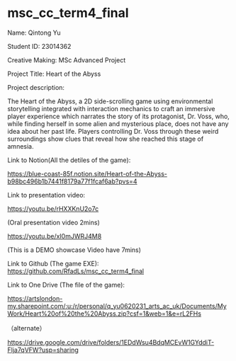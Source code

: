 # msc_cc_term4_final
 
Name: Qintong Yu

Student ID: 23014362

Creative Making: MSc Advanced Project

Project Title: Heart of the Abyss

Project description:

The Heart of the Abyss, a 2D side-scrolling game using environmental storytelling integrated with interaction mechanics to craft an immersive player experience which narrates the story of its protagonist, Dr. Voss, who, while finding herself in some alien and mysterious place, does not have any idea about her past life. Players controlling Dr. Voss through these weird surroundings show clues that reveal how she reached this stage of amnesia.

Link to Notion(All the detiles of the game):

https://blue-coast-85f.notion.site/Heart-of-the-Abyss-b98bc496b1b7441f8179a77f1fcaf6ab?pvs=4

Link to presentation video:

https://youtu.be/rHXXKnU2o7c 

(Oral presentation video 2mins)

https://youtu.be/xI0mJWRJ4M8 

(This is a DEMO showcase Video have 7mins)

Link to Github (The game EXE): https://github.com/RfadLs/msc_cc_term4_final

Link to One Drive (The file of the game):

https://artslondon-my.sharepoint.com/:u:/r/personal/q_yu0620231_arts_ac_uk/Documents/MyWork/Heart%20of%20the%20Abyss.zip?csf=1&web=1&e=rL2FHs

（alternate）

https://drive.google.com/drive/folders/1EDdWsu4BdqMCEvW1GYddiT-Flja7qVFW?usp=sharing
